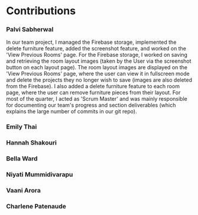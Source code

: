 # Contributions
### Palvi Sabherwal
In our team project, I managed the Firebase storage, implemented the delete furniture feature, added the screenshot feature, and worked on the 'View Previous Rooms' page. For the Firebase storage, I worked on saving and retrieving the room layout images (taken by the User via the screenshot button on each layout page). The room layout images are displayed on the 'View Previous Rooms' page, where the user can view it in fullscreen mode and delete the projects they no longer wish to save (images are also deleted from the Firebase). I also added a delete furniture feature to each room page, where the user can remove furniture pieces from their layout. For most of the quarter, I acted as 'Scrum Master' and was mainly responsible for documenting our team's progress and section deliverables (which explains the large number of commits in our git repo). 

### Emily Thai

### Hannah Shakouri

### Bella Ward

### Niyati Mummidivarapu

### Vaani Arora

### Charlene Patenaude

